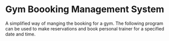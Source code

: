 # Gym Boooking Management System
 A simplified way of manging the booking for a gym. The following program can be used to make reservations and book personal trainer for a specified date and time.
